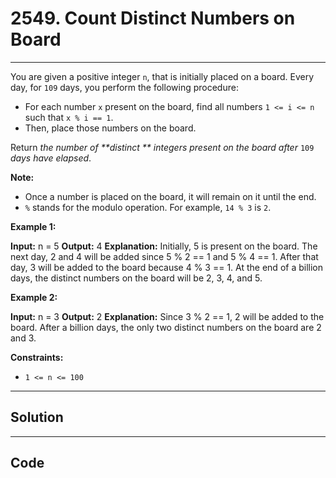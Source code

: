# 2549. Count Distinct Numbers on Board

---

You are given a positive integer `n`, that is initially placed on a board. Every day, for `109` days, you perform the following procedure:

  * For each number `x` present on the board, find all numbers `1 <= i <= n` such that `x % i == 1`.
  * Then, place those numbers on the board.



Return _the number of **distinct ** integers present on the board after_ `109` _days have elapsed_.

**Note:**

  * Once a number is placed on the board, it will remain on it until the end.
  * `%` stands for the modulo operation. For example, `14 % 3` is `2`.



 

**Example 1:**


**Input:** n = 5
**Output:** 4
**Explanation:** Initially, 5 is present on the board. 
The next day, 2 and 4 will be added since 5 % 2 == 1 and 5 % 4 == 1. 
After that day, 3 will be added to the board because 4 % 3 == 1. 
At the end of a billion days, the distinct numbers on the board will be 2, 3, 4, and 5. 


**Example 2:**


**Input:** n = 3
**Output:** 2
**Explanation:** 
Since 3 % 2 == 1, 2 will be added to the board. 
After a billion days, the only two distinct numbers on the board are 2 and 3. 


 

**Constraints:**

  * `1 <= n <= 100`

---

## Solution



---

## Code
```python


```